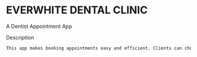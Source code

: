 # EVERWHITE DENTAL CLINIC

A Dentist Appointment App


Description

```bash
This app makes booking appointments easy and efficient. Clients can choose a time that works best for them, check available slots, and confirm their appointment with just a few clicks. The system sends reminders to help avoid missed appointments and keeps everything simple and organized for a smoother process.
```
